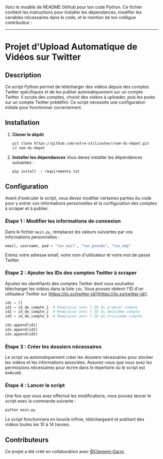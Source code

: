 Voici le modèle de README GitHub pour ton code Python. Ce fichier contient les instructions pour installer les dépendances, modifier les variables nécessaires dans le code, et le mention de ton collègue contributeur :

---

# Projet d'Upload Automatique de Vidéos sur Twitter

## Description
Ce script Python permet de télécharger des vidéos depuis des comptes Twitter spécifiques et de les publier automatiquement sur un compte Twitter. Il scrute des comptes, choisit des vidéos à uploader, puis les poste sur un compte Twitter prédéfini. Ce script nécessite une configuration initiale pour fonctionner correctement.

## Installation

1. **Cloner le dépôt**
   ```bash
   git clone https://github.com/votre-utilisateur/nom-du-depot.git
   cd nom-du-depot
   ```

2. **Installer les dépendances**
   Vous devez installer les dépendances suivantes :
   ```bash
   pip install -r requirements.txt
   ```

## Configuration

Avant d'exécuter le script, vous devez modifier certaines parties du code pour y entrer vos informations personnelles et la configuration des comptes à scraper et à publier.

### Étape 1 : Modifier les informations de connexion
Dans le fichier `main.py`, remplacez les valeurs suivantes par vos informations personnelles :

```python
email, username, pwd = "ton_mail", "ton_pseudo", "ton_mdp"
```
Entrez votre adresse email, votre nom d'utilisateur et votre mot de passe Twitter.

### Étape 2 : Ajouter les IDs des comptes Twitter à scraper
Ajoutez les identifiants des comptes Twitter dont vous souhaitez télécharger les vidéos dans la liste `ids`. Vous pouvez obtenir l'ID d'un utilisateur Twitter sur [https://ilo.so/twitter-id/](https://ilo.so/twitter-id/).

```python
ids = []
id1 = id_de_compte_1  # Remplacez avec l'ID du premier compte
id2 = id_de_compte_2  # Remplacez avec l'ID du deuxième compte
id3 = id_de_compte_3  # Remplacez avec l'ID du troisième compte

ids.append(id1)
ids.append(id2)
ids.append(id3)
```

### Étape 3 : Créer les dossiers nécessaires
Le script va automatiquement créer les dossiers nécessaires pour stocker les vidéos et les informations associées. Assurez-vous que vous avez les permissions nécessaires pour écrire dans le répertoire où le script est exécuté.

### Étape 4 : Lancer le script
Une fois que vous avez effectué les modifications, vous pouvez lancer le script avec la commande suivante :

```bash
python main.py
```

Le script fonctionnera en boucle infinie, téléchargeant et publiant des vidéos toutes les 10 à 14 heures.

## Contributeurs
Ce projet a été créé en collaboration avec [@Clement-Garro](https://github.com/Clement-Garro).
